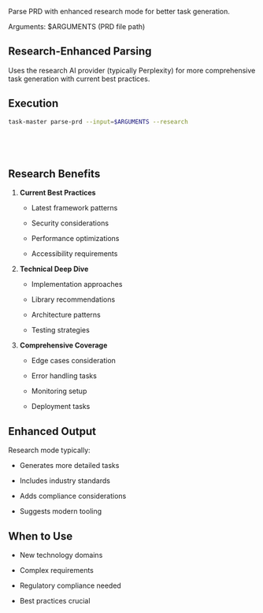 Parse PRD with enhanced research mode for better task generation.

Arguments: $ARGUMENTS (PRD file path)

## Research-Enhanced Parsing

Uses the research AI provider (typically Perplexity) for more comprehensive task generation with current best practices.

## Execution




```bash
task-master parse-prd --input=$ARGUMENTS --research






```

## Research Benefits



1. **Current Best Practices**


   - Latest framework patterns


   - Security considerations


   - Performance optimizations


   - Accessibility requirements



2. **Technical Deep Dive**


   - Implementation approaches


   - Library recommendations


   - Architecture patterns


   - Testing strategies



3. **Comprehensive Coverage**


   - Edge cases consideration


   - Error handling tasks


   - Monitoring setup


   - Deployment tasks

## Enhanced Output

Research mode typically:


- Generates more detailed tasks


- Includes industry standards


- Adds compliance considerations


- Suggests modern tooling

## When to Use



- New technology domains


- Complex requirements


- Regulatory compliance needed


- Best practices crucial